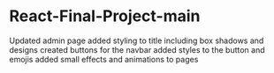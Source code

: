 # React-Final-Project-main

Updated admin page
added styling to title
including box shadows and designs
created buttons for the navbar
added styles to the button and emojis
added small effects and animations to pages

